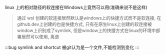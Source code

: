 linux 上的相对路径的软连接在Windows上竟然可以用(准确来说不是这样)

> 通过 wsl 创建的软连接居然默认是windows上的快捷方式而不是软连接, 在github.dev上创建的也是快捷方式, 只有在原生linux上创建的软连接被window上识别成了symlink, 但是window上的快捷方式在linux的环境中部署居然可以使用, 离谱

:::bug
symlink and shortcut 被git认为是一个文件,不能检测到变化
:::